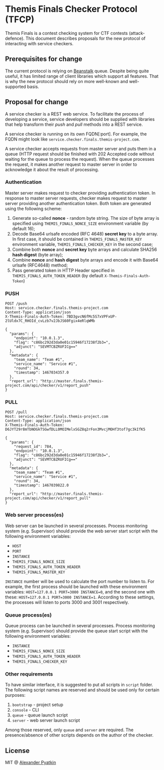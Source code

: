 # Themis Finals Checker Protocol (TFCP)
Themis Finals is a contest checking system for CTF contests (attack-defence). This document describes proposals for the new protocol of interacting with service checkers.

## Prerequisites for change
The current protocol is relying on [Beanstalk](http://kr.github.io/beanstalkd/) queue. Despite being quite useful, it has limited range of client libraries which support all features. That is why the new protocol should rely on more well-known and well-supported basis.

## Proposal for change
A service checker is a REST web service. To facilitate the process of developing a service, service developers should be supplied with libraries that help transform their *push* and *pull* methods into a REST service.

A service checker is running on its own FQDN[:port]. For example, the FQDN might look like `service.checker.finals.themis-project.com`.

A service checker accepts requests from master server and puts them in a queue (HTTP request should be finished with 202 Accepted code without waiting for the queue to process the request). When the queue processes the request, it makes another request to master server in order to acknowledge it about the result of processing.

### Authentication
Master server makes request to checker providing authentication token. In response to master server requests, checker makes request to master server providing another authentication token. Both token are generated using the following scheme:

1. Generate so-called **nonce** - random byte string. The size of byte array is specified using `THEMIS_FINALS_NONCE_SIZE` environment variable (by default 16);  
2. Decode Base64 urlsafe encoded (RFC 4648) **secret key** to a byte array. In first case, it should be contained in `THEMIS_FINALS_MASTER_KEY` environment variable, `THEMIS_FINALS_CHECKER_KEY` in the second case;  
3. Combine both **nonce** and **secret key** byte arrays and calculate SHA256 **hash digest** (byte array);  
4. Combine **nonce** and **hash digest** byte arrays and encode it with Base64 urlsafe (RFC4648) method;  
5. Pass generated token in HTTP Header specified in `THEMIS_FINALS_AUTH_TOKEN_HEADER` (by default `X-Themis-Finals-Auth-Token`)

### PUSH
```
POST /push
Host: service.checker.finals.themis-project.com
Content-Type: application/json
X-Themis-Finals-Auth-Token: 7BD3gvcN6fMc5S7xVPFxUP-2lUldx7C_RHOId_cvLzb7v2JbJS60Fgix4eRlqWMb

{
  "params": {
    "endpoint": "10.0.1.3",
    "flag": "c86bc292d3da0e01c15946f17238f2b3=",
    "adjunct": "SEVMTCBZRUFICg=="
  },
  "metadata": {
    "team_name": "Team #1",
    "service_name": "Service #1",
    "round": 34,
    "timestamp": 1467034357.0
  },
  "report_url": "http://master.finals.themis-project.com/api/checker/v1/report_push"
}
```

### PULL
```
POST /pull
Host: service.checker.finals.themis-project.com
Content-Type: application/json
X-Themis-Finals-Auth-Token: D6JYT29r8mTbNOGkTSGwfDLL0MOIMelxSGZ8q2rFon3MvcjMOHf3tof7gc3kIfK5

{
  "params": {
    "request_id": 784,
    "endpoint": "10.0.1.3",
    "flag": "c86bc292d3da0e01c15946f17238f2b3=",
    "adjunct": "SEVMTCBZRUFICg=="
  },
  "metadata": {
    "team_name": "Team #1",
    "service_name": "Service #1",
    "round": 34,
    "timestamp": 1467039822.0
  },
  "report_url": "http://master.finals.themis-project.com/api/checker/v1/report_pull"
}
```

### Web server process(es)
Web server can be launched in several processes. Process monitoring system (e.g. Supervisor) should provide the web server start script with the following environment variables:
- `HOST`
- `PORT`
- `INSTANCE`
- `THEMIS_FINALS_NONCE_SIZE`
- `THEMIS_FINALS_AUTH_TOKEN_HEADER`
- `THEMIS_FINALS_MASTER_KEY`

`INSTANCE` number will be used to calculate the port number to listen to. For example, the first process should be launched with these environment variables: `HOST=127.0.0.1 PORT=3000 INSTANCE=0`, and the second one with these: `HOST=127.0.0.1 PORT=3000 INSTANCE=1`. According to these settings, the processes will listen to ports 3000 and 3001 respectively.

### Queue process(es)
Queue process can be launched in several processes. Process monitoring system (e.g. Supervisor) should provide the queue start script with the following environment variables:
- `INSTANCE`
- `THEMIS_FINALS_NONCE_SIZE`
- `THEMIS_FINALS_AUTH_TOKEN_HEADER`
- `THEMIS_FINALS_CHECKER_KEY`

### Other requirements
To have similar interface, it is suggested to put all scripts in `script` folder. The following script names are reserved and should be used only for certain purposes:
1. `bootstrap` - project setup
2. `console` - CLI
3. `queue` - queue launch script
4. `server` - web server launch script

Among those reserved, only `queue` and `server` are required. The presence/absence of other scripts depends on the author of the checker.

## License
MIT @ [Alexander Pyatkin](https://github.com/aspyatkin)
